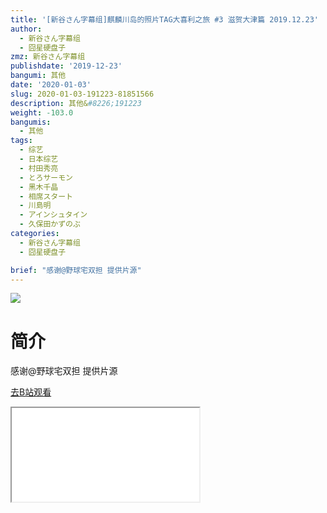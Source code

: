 ```yaml
---
title: '[新谷さん字幕组]麒麟川岛的照片TAG大喜利之旅 #3 滋贺大津篇 2019.12.23'
author:
  - 新谷さん字幕组
  - 囧星硬盘子
zmz: 新谷さん字幕组
publishdate: '2019-12-23'
bangumi: 其他
date: '2020-01-03'
slug: 2020-01-03-191223-81851566
description: 其他&#8226;191223
weight: -103.0
bangumis:
  - 其他
tags:
  - 综艺
  - 日本综艺
  - 村田秀亮
  - とろサーモン
  - 黑木千晶
  - 相席スタート
  - 川島明
  - アインシュタイン
  - 久保田かずのぶ
categories:
  - 新谷さん字幕组
  - 囧星硬盘子

brief: "感谢@野球宅双担 提供片源"
---
```

![](https://raw.githubusercontent.com/tcgriffith/owaraisite/master/static/tmpimg/4b5cff90dc2ff31a6ca60202b44258df255a4bb0.jpg.480.jpg)
# 简介  
感谢@野球宅双担 提供片源  

[去B站观看](https://www.bilibili.com/video/av81851566/)
<div class ="resp-container"><iframe class="testiframe" src="//player.bilibili.com/player.html?aid=81851566"", scrolling="no", allowfullscreen="true" > </iframe></div> 
